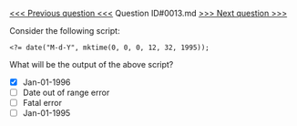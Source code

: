 [<<< Previous question <<<](0012.md)  Question ID#0013.md  [>>> Next question >>>](0014.md) 

Consider the following script:
```[object Object]
<?= date("M-d-Y", mktime(0, 0, 0, 12, 32, 1995));
```
What will be the output of the above script?

- [x] Jan-01-1996
- [ ] Date out of range error
- [ ] Fatal error
- [ ] Jan-01-1995
